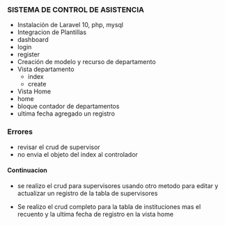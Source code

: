 ### SISTEMA DE CONTROL DE ASISTENCIA
- Instalación de Laravel 10, php, mysql
- Integracion de Plantillas
 - dashboard
 - login
 - register
- Creación de modelo y recurso de departamento
- Vista departamento
  - index
  - create
- Vista Home
 - home
 - bloque contador de departamentos
 - ultima fecha agregado un registro

### Errores

- revisar el crud de supervisor
- no envia el objeto del index al controlador

#### Continuacion

- se realizo el crud para supervisores usando otro metodo para editar y actualizar un registro de la tabla de supervisores

- Se realizo el crud completo para la tabla de instituciones mas el recuento y la ultima fecha de registro en la vista home